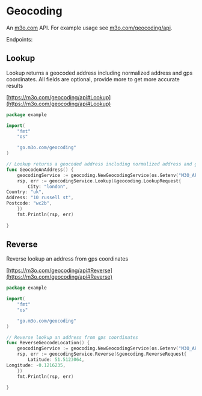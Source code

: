# Geocoding

An [m3o.com](https://m3o.com) API. For example usage see [m3o.com/geocoding/api](https://m3o.com/geocoding/api).

Endpoints:

## Lookup

Lookup returns a geocoded address including normalized address and gps coordinates. All fields are optional, provide more to get more accurate results


[https://m3o.com/geocoding/api#Lookup](https://m3o.com/geocoding/api#Lookup)

```go
package example

import(
	"fmt"
	"os"

	"go.m3o.com/geocoding"
)

// Lookup returns a geocoded address including normalized address and gps coordinates. All fields are optional, provide more to get more accurate results
func GeocodeAnAddress() {
	geocodingService := geocoding.NewGeocodingService(os.Getenv("M3O_API_TOKEN"))
	rsp, err := geocodingService.Lookup(&geocoding.LookupRequest{
		City: "london",
Country: "uk",
Address: "10 russell st",
Postcode: "wc2b",
	})
	fmt.Println(rsp, err)
	
}
```
## Reverse

Reverse lookup an address from gps coordinates


[https://m3o.com/geocoding/api#Reverse](https://m3o.com/geocoding/api#Reverse)

```go
package example

import(
	"fmt"
	"os"

	"go.m3o.com/geocoding"
)

// Reverse lookup an address from gps coordinates
func ReverseGeocodeLocation() {
	geocodingService := geocoding.NewGeocodingService(os.Getenv("M3O_API_TOKEN"))
	rsp, err := geocodingService.Reverse(&geocoding.ReverseRequest{
		Latitude: 51.5123064,
Longitude: -0.1216235,
	})
	fmt.Println(rsp, err)
	
}
```
